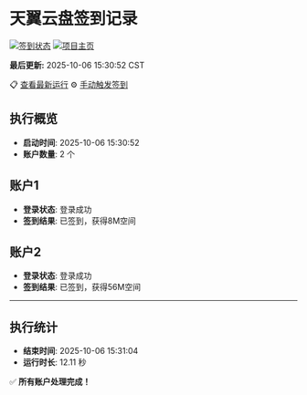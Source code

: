 # 天翼云盘签到记录

[![签到状态](https://github.com/xdrive5/cloud9/actions/workflows/main.yml/badge.svg)](https://github.com/xdrive5/cloud9/actions/workflows/main.yml) [![项目主页](https://img.shields.io/badge/GitHub-项目主页-blue?logo=github)](https://github.com/xdrive5/cloud9)

**最后更新:** 2025-10-06 15:30:52 CST

📋 [查看最新运行](https://github.com/xdrive5/cloud9/actions/runs/18273394533) ⚙️ [手动触发签到](https://github.com/xdrive5/cloud9/actions/workflows/main.yml)

## 执行概览
- **启动时间**: 2025-10-06 15:30:52
- **账户数量**: 2 个

## 账户1
- **登录状态**: 登录成功
- **签到结果**: 已签到，获得8M空间

## 账户2
- **登录状态**: 登录成功
- **签到结果**: 已签到，获得56M空间

---
## 执行统计
- **结束时间**: 2025-10-06 15:31:04
- **运行时长**: 12.11 秒

✅ **所有账户处理完成！**
